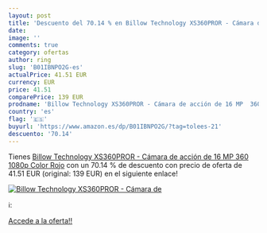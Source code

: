 ```yaml
---
layout: post
title: 'Descuento del 70.14 % en Billow Technology XS360PROR - Cámara de '
date: 
image: ''
comments: true
category: ofertas
author: ring
slug: 'B01IBNPO2G-es'
actualPrice: 41.51 EUR
currency: EUR
price: 41.51
comparePrice: 139 EUR
prodname: 'Billow Technology XS360PROR - Cámara de acción de 16 MP  360  1080p  Color Rojo'
country: 'es'
flag: '🇪🇸'
buyurl: 'https://www.amazon.es/dp/B01IBNPO2G/?tag=tolees-21'
descuento: '70.14'
---
```


Tienes [Billow Technology XS360PROR - Cámara de acción de 16 MP  360  1080p  Color Rojo](https://www.amazon.es/dp/B01IBNPO2G/?tag=tolees-21) con un 70.14 % de descuento con precio de oferta de 41.51 EUR (original: 139 EUR) en el siguiente enlace!

[![Billow Technology XS360PROR - Cámara de ]()](https://www.amazon.es/dp/B01IBNPO2G/?tag=tolees-21)

ℹ️:


[Accede a la oferta!!](https://www.amazon.es/dp/B01IBNPO2G/?tag=tolees-21)
